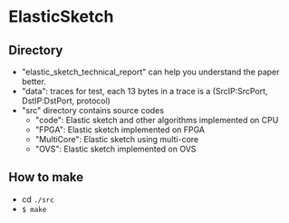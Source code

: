 # ElasticSketch

## Directory
- "elastic_sketch_technical_report" can help you understand the paper better.
- "data": traces for test, each 13 bytes in a trace is a (SrcIP:SrcPort, DstIP:DstPort, protocol)
- "src" directory contains source codes
  - "code": Elastic sketch and other algorithms implemented on CPU
  - "FPGA": Elastic sketch implemented on FPGA
  - "MultiCore": Elastic sketch using multi-core
  - "OVS": Elastic sketch implemented on OVS

## How to make
- cd `./src`
- `$ make`

